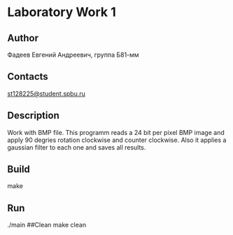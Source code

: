 # Laboratory Work 1
## Author
Фадеев Евгений Андреевич, группа Б81-мм
## Contacts
st128225@student.spbu.ru
## Description
Work with BMP file. This programm reads a 24 bit per pixel BMP image and apply 90 degries rotation clockwise and counter clockwise. Also it applies a gaussian filter to each one and saves all results.
## Build
make
## Run
./main
##Clean
make clean
